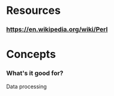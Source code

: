 # Resources
### https://en.wikipedia.org/wiki/Perl
# Concepts
### What's it good for?
Data processing
